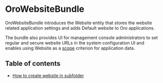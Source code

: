 # OroWebsiteBundle

OroWebsiteBundle introduces the Website entity that stores the website related application settings and adds Default website to Oro applications.

The bundle also provides UI for management console administrators to set regular and secure website URLs in the system configuration UI and enables using Website as a [scope](https://github.com/oroinc/platform/tree/master/src/Oro/Bundle/ScopeBundle) criterion for application data.

## Table of contents

* [How to create website in subfolder](./Resources/doc/how_to_create_website_in_subfolder.md)
